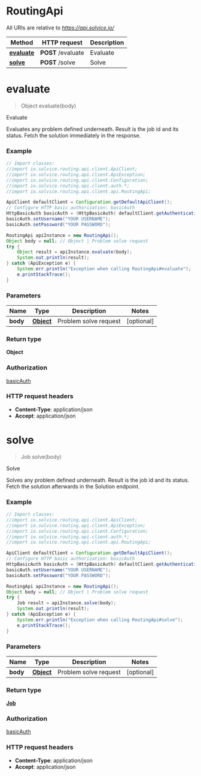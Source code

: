 # RoutingApi

All URIs are relative to *https://api.solvice.io/*

Method | HTTP request | Description
------------- | ------------- | -------------
[**evaluate**](RoutingApi.md#evaluate) | **POST** /evaluate | Evaluate
[**solve**](RoutingApi.md#solve) | **POST** /solve | Solve

<a name="evaluate"></a>
# **evaluate**
> Object evaluate(body)

Evaluate

Evaluates any problem defined underneath. Result is the job id and its status. Fetch the solution immediately in the response.

### Example
```java
// Import classes:
//import io.solvice.routing.api.client.ApiClient;
//import io.solvice.routing.api.client.ApiException;
//import io.solvice.routing.api.client.Configuration;
//import io.solvice.routing.api.client.auth.*;
//import io.solvice.routing.api.client.api.RoutingApi;

ApiClient defaultClient = Configuration.getDefaultApiClient();
// Configure HTTP basic authorization: basicAuth
HttpBasicAuth basicAuth = (HttpBasicAuth) defaultClient.getAuthentication("basicAuth");
basicAuth.setUsername("YOUR USERNAME");
basicAuth.setPassword("YOUR PASSWORD");

RoutingApi apiInstance = new RoutingApi();
Object body = null; // Object | Problem solve request
try {
    Object result = apiInstance.evaluate(body);
    System.out.println(result);
} catch (ApiException e) {
    System.err.println("Exception when calling RoutingApi#evaluate");
    e.printStackTrace();
}
```

### Parameters

Name | Type | Description  | Notes
------------- | ------------- | ------------- | -------------
 **body** | [**Object**](Object.md)| Problem solve request | [optional]

### Return type

**Object**

### Authorization

[basicAuth](../README.md#basicAuth)

### HTTP request headers

 - **Content-Type**: application/json
 - **Accept**: application/json

<a name="solve"></a>
# **solve**
> Job solve(body)

Solve

Solves any problem defined underneath. Result is the job id and its status. Fetch the solution afterwards in the Solution endpoint.

### Example
```java
// Import classes:
//import io.solvice.routing.api.client.ApiClient;
//import io.solvice.routing.api.client.ApiException;
//import io.solvice.routing.api.client.Configuration;
//import io.solvice.routing.api.client.auth.*;
//import io.solvice.routing.api.client.api.RoutingApi;

ApiClient defaultClient = Configuration.getDefaultApiClient();
// Configure HTTP basic authorization: basicAuth
HttpBasicAuth basicAuth = (HttpBasicAuth) defaultClient.getAuthentication("basicAuth");
basicAuth.setUsername("YOUR USERNAME");
basicAuth.setPassword("YOUR PASSWORD");

RoutingApi apiInstance = new RoutingApi();
Object body = null; // Object | Problem solve request
try {
    Job result = apiInstance.solve(body);
    System.out.println(result);
} catch (ApiException e) {
    System.err.println("Exception when calling RoutingApi#solve");
    e.printStackTrace();
}
```

### Parameters

Name | Type | Description  | Notes
------------- | ------------- | ------------- | -------------
 **body** | [**Object**](Object.md)| Problem solve request | [optional]

### Return type

[**Job**](Job.md)

### Authorization

[basicAuth](../README.md#basicAuth)

### HTTP request headers

 - **Content-Type**: application/json
 - **Accept**: application/json

